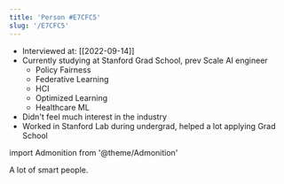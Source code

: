 ```yaml
---
title: 'Person #E7CFC5'
slug: '/E7CFC5'
---
```


- Interviewed at: [[2022-09-14]]
- Currently studying at Stanford Grad School, prev Scale AI engineer
  - Policy Fairness
  - Federative Learning
  - HCI
  - Optimized Learning
  - Healthcare ML
- Didn't feel much interest in the industry
- Worked in Stanford Lab during undergrad, helped a lot applying Grad School

import Admonition from '@theme/Admonition'

<Admonition type="info" title="I love my job because..." icon="💙">
A lot of smart people.
</Admonition>
